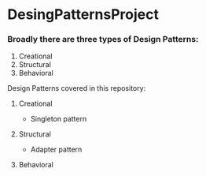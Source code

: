 # DesingPatternsProject

### Broadly there are three types of Design Patterns:
1. Creational
2. Structural
3. Behavioral


Design Patterns covered in this repository:

1. Creational
   - Singleton pattern

2. Structural
   - Adapter pattern
    
3. Behavioral
